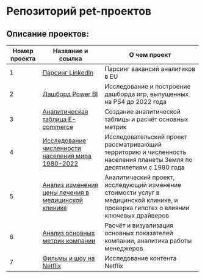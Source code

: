 # Репозиторий pet-проектов

## Описание проектов:
| Номер проекта | Название и ссылка | О чем проект                                                     |
|---------------|-------------------|------------------------------------------------------------------|
|1              |[Парсинг LinkedIn](https://github.com/AlexeyK12/Pet_projects/tree/main/Парсинг%20LinkedIn)|Парсинг вакансий аналитиков в EU|
|2              |[Дашборд Power BI](https://github.com/AlexeyK12/Pet_projects/tree/main/Дашборд%20в%20Power%20BI)|Исследование и построение дашборда игр, выпущенных на PS4 до 2022 года|
|3              |[Аналитическая таблица E-commerce](https://github.com/AlexeyK12/Pet_projects/blob/main/Аналитическая%20таблица%20E-commerce/Аналитическая%20таблица%20E-commerce.ipynb)|Создание аналитической таблицы и расчёт основных метрик|
|4              |[Исследование численности населения мира 1980-2022](https://github.com/AlexeyK12/Pet_projects/blob/main/Исследовательский%20анализ%20населения%20мира%201980-2022/Исследовательский%20анализ%20населения%20мира%201980-2022.ipynb)|Исследовательский проект рассматривающий территорию и численность населения планеты Земля по десятилетиям с 1980 года|
|5              |[Анализ изменения цены лечения в медицинской клинике](https://github.com/AlexeyK12/Pet_projects/blob/main/Анализ%20изменения%20цены%20лечения%20в%20медицинской%20клинике/Анализ%20изменения%20цены%20лечения%20в%20медицинской%20клинике.ipynb)|Аналитический проект, исследующий изменение стоимости услуг в медицинской клинике, и проверка гипотез о влиянии ключевых драйверов|
|6              |[Анализ основных метрик компании](https://github.com/AlexeyK12/Pet_projects/blob/main/Метрики%20компании/Расчёт%20и%20визуализация%20основных%20метрик%20компании.ipynb)|Расчёт и визуализация основных показателей компании, аналитика работы менеджеров|
|7              |[Фильмы и шоу на Netflix](https://github.com/AlexeyK12/Pet_projects/tree/main/Дашборд%20в%20Power%20BI%20-%20Netflix)|Исследование контента Netflix|
